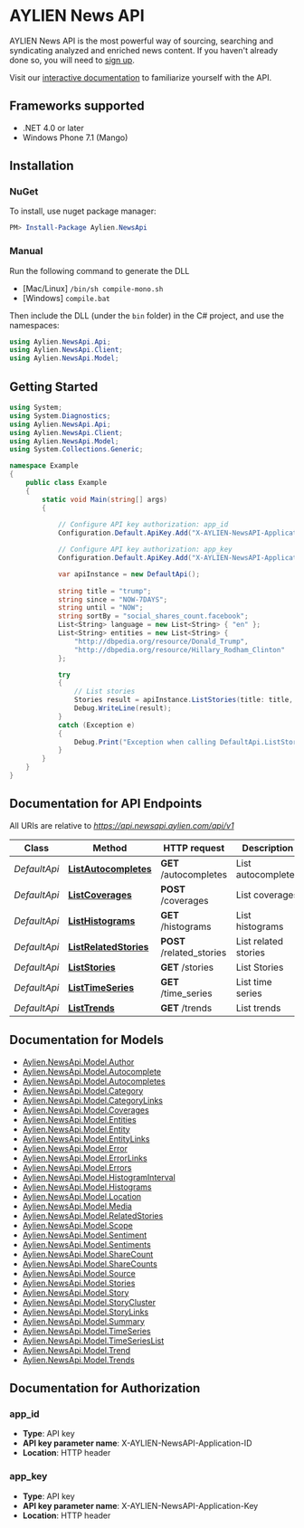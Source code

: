 # AYLIEN News API

AYLIEN News API is the most powerful way of sourcing, searching and syndicating analyzed and enriched news content. If you haven't already done so, you will need to [sign up](https://newsapi.aylien.com/signup).

Visit our [interactive documentation](https://newsapi.aylien.com/docs/#swagger-ui-container) to familiarize yourself with the API.


## Frameworks supported
- .NET 4.0 or later
- Windows Phone 7.1 (Mango)


## Installation

### NuGet
To install, use nuget package manager:

```PowerShell
PM> Install-Package Aylien.NewsApi
```

### Manual
Run the following command to generate the DLL
- [Mac/Linux] `/bin/sh compile-mono.sh`
- [Windows] `compile.bat`

Then include the DLL (under the `bin` folder) in the C# project, and use the namespaces:
```csharp
using Aylien.NewsApi.Api;
using Aylien.NewsApi.Client;
using Aylien.NewsApi.Model;
```

## Getting Started

```csharp
using System;
using System.Diagnostics;
using Aylien.NewsApi.Api;
using Aylien.NewsApi.Client;
using Aylien.NewsApi.Model;
using System.Collections.Generic;

namespace Example
{
    public class Example
    {
        static void Main(string[] args)
        {
            
            // Configure API key authorization: app_id
			Configuration.Default.ApiKey.Add("X-AYLIEN-NewsAPI-Application-ID", "YOUR_APP_ID");

			// Configure API key authorization: app_key
			Configuration.Default.ApiKey.Add("X-AYLIEN-NewsAPI-Application-Key", "YOUR_APP_KEY");

            var apiInstance = new DefaultApi();
            
            string title = "trump";
            string since = "NOW-7DAYS";
            string until = "NOW";
            string sortBy = "social_shares_count.facebook";
            List<String> language = new List<String> { "en" };
            List<String> entities = new List<String> {
                "http://dbpedia.org/resource/Donald_Trump",
                "http://dbpedia.org/resource/Hillary_Rodham_Clinton"
            };

            try
            {
                // List stories
                Stories result = apiInstance.ListStories(title: title, publishedAtStart: since, publishedAtEnd: until, language: language, entitiesBodyLinksDbpedia: entities, sortBy: sortBy);
                Debug.WriteLine(result);
            }
            catch (Exception e)
            {
                Debug.Print("Exception when calling DefaultApi.ListStories: " + e.Message );
            }
        }
    }
}
```

## Documentation for API Endpoints

All URIs are relative to *https://api.newsapi.aylien.com/api/v1*

Class | Method | HTTP request | Description
------------ | ------------- | ------------- | -------------
*DefaultApi* | [**ListAutocompletes**](docs/DefaultApi.md#listautocompletes) | **GET** /autocompletes | List autocompletes
*DefaultApi* | [**ListCoverages**](docs/DefaultApi.md#listcoverages) | **POST** /coverages | List coverages
*DefaultApi* | [**ListHistograms**](docs/DefaultApi.md#listhistograms) | **GET** /histograms | List histograms
*DefaultApi* | [**ListRelatedStories**](docs/DefaultApi.md#listrelatedstories) | **POST** /related_stories | List related stories
*DefaultApi* | [**ListStories**](docs/DefaultApi.md#liststories) | **GET** /stories | List Stories
*DefaultApi* | [**ListTimeSeries**](docs/DefaultApi.md#listtimeseries) | **GET** /time_series | List time series
*DefaultApi* | [**ListTrends**](docs/DefaultApi.md#listtrends) | **GET** /trends | List trends


## Documentation for Models

 - [Aylien.NewsApi.Model.Author](docs/Author.md)
 - [Aylien.NewsApi.Model.Autocomplete](docs/Autocomplete.md)
 - [Aylien.NewsApi.Model.Autocompletes](docs/Autocompletes.md)
 - [Aylien.NewsApi.Model.Category](docs/Category.md)
 - [Aylien.NewsApi.Model.CategoryLinks](docs/CategoryLinks.md)
 - [Aylien.NewsApi.Model.Coverages](docs/Coverages.md)
 - [Aylien.NewsApi.Model.Entities](docs/Entities.md)
 - [Aylien.NewsApi.Model.Entity](docs/Entity.md)
 - [Aylien.NewsApi.Model.EntityLinks](docs/EntityLinks.md)
 - [Aylien.NewsApi.Model.Error](docs/Error.md)
 - [Aylien.NewsApi.Model.ErrorLinks](docs/ErrorLinks.md)
 - [Aylien.NewsApi.Model.Errors](docs/Errors.md)
 - [Aylien.NewsApi.Model.HistogramInterval](docs/HistogramInterval.md)
 - [Aylien.NewsApi.Model.Histograms](docs/Histograms.md)
 - [Aylien.NewsApi.Model.Location](docs/Location.md)
 - [Aylien.NewsApi.Model.Media](docs/Media.md)
 - [Aylien.NewsApi.Model.RelatedStories](docs/RelatedStories.md)
 - [Aylien.NewsApi.Model.Scope](docs/Scope.md)
 - [Aylien.NewsApi.Model.Sentiment](docs/Sentiment.md)
 - [Aylien.NewsApi.Model.Sentiments](docs/Sentiments.md)
 - [Aylien.NewsApi.Model.ShareCount](docs/ShareCount.md)
 - [Aylien.NewsApi.Model.ShareCounts](docs/ShareCounts.md)
 - [Aylien.NewsApi.Model.Source](docs/Source.md)
 - [Aylien.NewsApi.Model.Stories](docs/Stories.md)
 - [Aylien.NewsApi.Model.Story](docs/Story.md)
 - [Aylien.NewsApi.Model.StoryCluster](docs/StoryCluster.md)
 - [Aylien.NewsApi.Model.StoryLinks](docs/StoryLinks.md)
 - [Aylien.NewsApi.Model.Summary](docs/Summary.md)
 - [Aylien.NewsApi.Model.TimeSeries](docs/TimeSeries.md)
 - [Aylien.NewsApi.Model.TimeSeriesList](docs/TimeSeriesList.md)
 - [Aylien.NewsApi.Model.Trend](docs/Trend.md)
 - [Aylien.NewsApi.Model.Trends](docs/Trends.md)


## Documentation for Authorization

### app_id

- **Type**: API key
- **API key parameter name**: X-AYLIEN-NewsAPI-Application-ID
- **Location**: HTTP header

### app_key

- **Type**: API key
- **API key parameter name**: X-AYLIEN-NewsAPI-Application-Key
- **Location**: HTTP header
